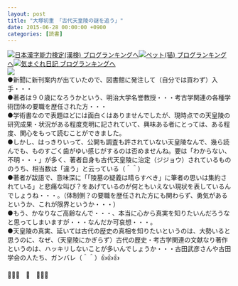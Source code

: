 ```yaml
---
layout: post
title: "大塚初重　「古代天皇陵の謎を追う」"
date: 2015-06-28 00:00:00 +0900
categories: [読書]
---
```


[![](/syuusyuu9701/assets/images/大塚初重-「古代天皇陵の謎を追う」-br_c_3028_1.gif)](http://blog.with2.net/link.php?1659096:3028 "日本漢字能力検定(漢検) ブログランキングへ")[日本漢字能力検定(漢検) ブログランキングへ](http://blog.with2.net/link.php?1659096:3028)[![](/syuusyuu9701/assets/images/大塚初重-「古代天皇陵の謎を追う」-br_c_1348_1.gif)](http://blog.with2.net/link.php?1659096:1348 "ペット(猫) ブログランキングへ")[ペット(猫) ブログランキングへ](http://blog.with2.net/link.php?1659096:1348)[![](/syuusyuu9701/assets/images/大塚初重-「古代天皇陵の謎を追う」-br_c_9257_1.gif)](http://blog.with2.net/link.php?1659096:9257 "気まぐれ日記 ブログランキングへ")[気まぐれ日記 ブログランキングへ](http://blog.with2.net/link.php?1659096:9257)  
![](/syuusyuu9701/assets/images/大塚初重-「古代天皇陵の謎を追う」-204a1d249dca93171e0fc0ccf5220b29.jpg)  
●新聞に新刊案内が出ていたので、図書館に発注して（自分では買わず）入手・・・  
●著者は９０歳になろうかという、明治大学名誉教授・・・考古学関連の各種学術団体の要職を歴任された方・・・  
●学術書なので表題ほどには面白くはありませんでしたが、現時点での天皇陵の研究成果・状況がある程度克明に記されていて、興味ある者にとっては、ある程度、関心をもって読むことができました。  
●しかし、はっきりいって、公開も調査も許されていない天皇陵なんで、幾ら読んでも、ものすごく歯がゆい感じがするのは否めませんね。要は「わからない、不明・・・」が多く、著者自身も古代天皇陵に治定（ジジョウ）されているもののうち、相当数は「違う」と云っている（＾＾）  
●著者が跋語で、意味深に「「陵墓の疑義は晴らすべき」に筆者の思いは集約されている」と悲痛な叫び？をあげているのが何ともいえない現状を表しているんでしょうね・・・。（体制側？の要職を歴任された方にも関わらず、勇気があるというか、これが限界というか・・・）  
●もう、かなりなご高齢なんで・・・、本当に心から真実を知りたいんだろうなと思ってしまいますが・・・なんだか可哀想・・・。  
●天皇陵の真実、延いては古代の歴史の真相を知りたいというのは、大勢いると思うのに、なぜ、（天皇陵にかぎらず）古代の歴史・考古学関連の文献なり著作というのは、ハッキリしないことが多いんでしょうか・・・古田武彦さんや古田学会の人たち、ガンバレ（＾＾）👍👍👍  
  
👋👋👋　🐑　👋👋👋